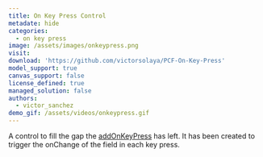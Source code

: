 ```yaml
---
title: On Key Press Control
metadate: hide
categories:
  - on key press
image: /assets/images/onkeypress.png
visit: 
download: 'https://github.com/victorsolaya/PCF-On-Key-Press'
model_support: true
canvas_support: false
license_defined: true
managed_solution: false
authors:
  - victor_sanchez
demo_gif: /assets/videos/onkeypress.gif
---
```

A control to fill the gap the <a target="_blank" href="https://docs.microsoft.com/en-us/previous-versions/dynamicscrm-2016/developers-guide/gg334266(v=crm.8)#addonkeypress">addOnKeyPress</a> has left. It has been created to trigger the onChange of the field in each key press.
